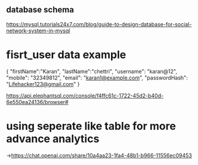## database schema

https://mysql.tutorials24x7.com/blog/guide-to-design-database-for-social-network-system-in-mysql

# fisrt_user data example

{
"firstName":"Karan",
"lastName":"chettri",
"username": "karan@12",
"mobile": "32349812",
"email": "karan1@example.com",
"passwordHash": "Lifehacker123@gmail.com"
}

<!-- database hosting Elephent SQL -->

https://api.elephantsql.com/console/f4ffc61c-1722-45d2-b40d-6e550ea24136/browser#

<!--  Query examples  -->

# using seperate like table for more advance analytics

->https://chat.openai.com/share/10a4aa23-1fa4-48b1-b966-11556ec09453
